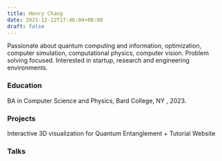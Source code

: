 ```yaml
---
title: Henry Chang
date: 2021-12-22T17:46:04+08:00
draft: false
---
```



Passionate about quantum computing and information, optimization, computer simulation, computational physics, computer vision. Problem solving focused. Interested in startup, research and engineering environments. 

### Education 
BA in Computer Science and Physics, Bard College, NY , 2023. 



### Projects
Interactive 3D visualization for Quantum Entanglement + Tutorial Website


### Talks 